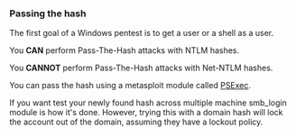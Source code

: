 ### Passing the hash
The first goal of a Windows pentest is to get a user or a shell as a user.

You **CAN** perform Pass-The-Hash attacks with NTLM hashes.

You **CANNOT** perform Pass-The-Hash attacks with Net-NTLM hashes.

You can pass the hash using a metasploit module called [PSExec](https://www.offensive-security.com/metasploit-unleashed/psexec-pass-hash/).

If you want test your newly found hash across multiple machine smb_login module is how it's done. However, trying this with a domain hash will lock the account out of the domain, assuming they have a lockout policy.
